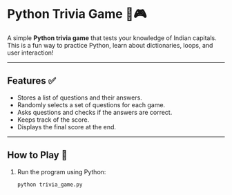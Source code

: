 # Python Trivia Game 🧠🎮

A simple **Python trivia game** that tests your knowledge of Indian capitals. This is a fun way to practice Python, learn about dictionaries, loops, and user interaction!

---

## Features ✅

- Stores a list of questions and their answers.
- Randomly selects a set of questions for each game.
- Asks questions and checks if the answers are correct.
- Keeps track of the score.
- Displays the final score at the end.

---

## How to Play 🎯

1. Run the program using Python:
   ```bash
   python trivia_game.py

